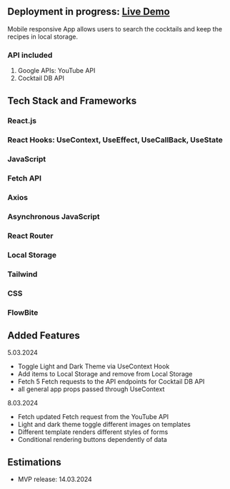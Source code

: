 ## Deployment in progress: [Live Demo](https://baroque-here-is-your-cocktail-bar-delta.vercel.app/)

Mobile responsive App allows users to search the cocktails and keep the recipes in local storage.

### API included

1. Google APIs: YouTube API
2. Cocktail DB API

## Tech Stack and Frameworks

### React.js

### React Hooks: UseContext, UseEffect, UseCallBack, UseState

### JavaScript

### Fetch API

### Axios

### Asynchronous JavaScript

### React Router

### Local Storage

### Tailwind

### CSS

### FlowBite

## Added Features

5.03.2024
- Toggle Light and Dark Theme via UseContext Hook
- Add items to Local Storage and remove from Local Storage
- Fetch 5 Fetch requests to the API endpoints for Cocktail DB API
- all general app props passed through UseContext 

8.03.2024
- Fetch updated Fetch request from the YouTube API
- Light and dark theme toggle different images on templates
- Different template renders different styles of forms 
- Conditional rendering buttons dependently of data

## Estimations

- MVP release: 14.03.2024
